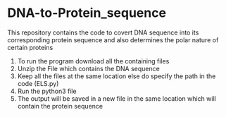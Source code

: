 # DNA-to-Protein_sequence
This repository contains the code to covert DNA sequence into its corresponding protein sequence and also determines the polar nature of certain proteins
1. To run the program download all the containing files
2. Unzip the File which contains the DNA sequence
3. Keep all the files at the same location else do specify the path in the code (ELS.py)
4. Run the python3 file 
5. The output will be saved in a new file in the same location which will contain the protein sequence
